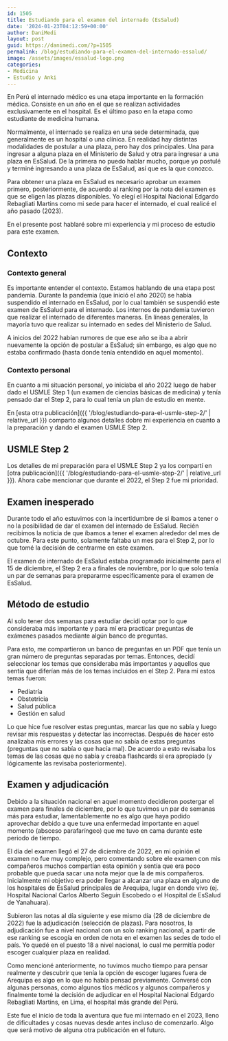 ```yaml
---
id: 1505
title: Estudiando para el examen del internado (EsSalud)
date: '2024-01-23T04:12:59+00:00'
author: DaniMedi
layout: post
guid: https://danimedi.com/?p=1505
permalink: /blog/estudiando-para-el-examen-del-internado-essalud/
image: /assets/images/essalud-logo.png
categories:
- Medicina
- Estudio y Anki
---
```


En Perú el internado médico es una etapa importante en la formación médica. Consiste en un año en el que se realizan actividades exclusivamente en el hospital. Es el último paso en la etapa como estudiante de medicina humana.

Normalmente, el internado se realiza en una sede determinada, que generalmente es un hospital o una clínica. En realidad hay distintas modalidades de postular a una plaza, pero hay dos principales. Una para ingresar a alguna plaza en el Ministerio de Salud y otra para ingresar a una plaza en EsSalud. De la primera no puedo hablar mucho, porque yo postulé y terminé ingresando a una plaza de EsSalud, así que es la que conozco.

Para obtener una plaza en EsSalud es necesario aprobar un examen primero, posteriormente, de acuerdo al ranking por la nota del examen es que se eligen las plazas disponibles. Yo elegí el Hospital Nacional Edgardo Rebagliati Martins como mi sede para hacer el internado, el cual realicé el año pasado (2023).

En el presente post hablaré sobre mi experiencia y mi proceso de estudio para este examen.

## Contexto

### Contexto general

Es importante entender el contexto. Estamos hablando de una etapa post pandemia. Durante la pandemia (que inició el año 2020) se había suspendido el internado en EsSalud, por lo cual también se suspendió este examen de EsSalud para el internado. Los internos de pandemia tuvieron que realizar el internado de diferentes maneras. En líneas generales, la mayoría tuvo que realizar su internado en sedes del Ministerio de Salud.

A inicios del 2022 habían rumores de que ese año se iba a abrir nuevamente la opción de postular a EsSalud; sin embargo, es algo que no estaba confirmado (hasta donde tenía entendido en aquel momento).

### Contexto personal

En cuanto a mi situación personal, yo iniciaba el año 2022 luego de haber dado el USMLE Step 1 (un examen de ciencias básicas de medicina) y tenía pensado dar el Step 2, para lo cual tenía un plan de estudio en mente.

En [esta otra publicación]({{ '/blog/estudiando-para-el-usmle-step-2/' | relative_url }}) comparto algunos detalles dobre mi experiencia en cuanto a la preparación y dando el examen USMLE Step 2.

## USMLE Step 2

Los detalles de mi preparación para el USMLE Step 2 ya los compartí en [otra publicación]({{ '/blog/estudiando-para-el-usmle-step-2/' | relative_url }}). Ahora cabe mencionar que durante el 2022, el Step 2 fue mi prioridad.

## Examen inesperado

Durante todo el año estuvimos con la incertidumbre de si íbamos a tener o no la posibilidad de dar el examen del internado de EsSalud. Recién recibimos la noticia de que íbamos a tener el examen alrededor del mes de octubre. Para este punto, solamente faltaba un mes para el Step 2, por lo que tomé la decisión de centrarme en este examen.

El examen de internado de EsSalud estaba programado inicialmente para el 15 de diciembre, el Step 2 era a finales de noviembre, por lo que solo tenía un par de semanas para prepararme específicamente para el examen de EsSalud.

## Método de estudio

Al solo tener dos semanas para estudiar decidí optar por lo que consideraba más importante y para mí era practicar preguntas de exámenes pasados mediante algún banco de preguntas.

Para esto, me compartieron un banco de preguntas en un PDF que tenía un gran número de preguntas separadas por temas. Entonces, decidí seleccionar los temas que consideraba más importantes y aquellos que sentía que diferían más de los temas incluidos en el Step 2. Para mí estos temas fueron:

- Pediatría
- Obstetricia
- Salud pública
- Gestión en salud

Lo que hice fue resolver estas preguntas, marcar las que no sabía y luego revisar mis respuestas y detectar las incorrectas. Después de hacer esto analizaba mis errores y las cosas que no sabía de estas preguntas (preguntas que no sabía o que hacía mal). De acuerdo a esto revisaba los temas de las cosas que no sabía y creaba flashcards si era apropiado (y lógicamente las revisaba posteriormente).

## Examen y adjudicación

Debido a la situación nacional en aquel momento decidieron postergar el examen para finales de diciembre, por lo que tuvimos un par de semanas más para estudiar, lamentablemente no es algo que haya podido aprovechar debido a que tuve una enfermedad importante en aquel momento (absceso parafaríngeo) que me tuvo en cama durante este periodo de tiempo.

El día del examen llegó el 27 de diciembre de 2022, en mi opinión el examen no fue muy complejo, pero comentando sobre ele examen con mis compañeros muchos compartían esta opinión y sentía que era poco probable que pueda sacar una nota mejor que la de mis compañeros. Inicialmente mi objetivo era poder llegar a alcanzar una plaza en alguno de los hospitales de EsSalud principales de Arequipa, lugar en donde vivo (ej. Hospital Nacional Carlos Alberto Seguín Escobedo o el Hospital de EsSalud de Yanahuara).

Subieron las notas al día siguiente y ese mismo día (28 de diciembre de 2022) fue la adjudicación (selección de plazas). Para nosotros, la adjudicación fue a nivel nacional con un solo ranking nacional, a partir de ese ranking se escogía en orden de nota en el examen las sedes de todo el país. Yo quedé en el puesto 18 a nivel nacional, lo cual me permitía poder escoger cualquier plaza en realidad.

Como mencioné anteriormente, no tuvimos mucho tiempo para pensar realmente y descubrir que tenía la opción de escoger lugares fuera de Arequipa es algo en lo que no había pensad previamente. Conversé con algunas personas, como algunos tíos médicos y algunos compañeros y finalmente tomé la decisión de adjudicar en el Hospital Nacional Edgardo Rebagliati Martins, en Lima, el hospital más grande del Perú.

Este fue el inicio de toda la aventura que fue mi internado en el 2023, lleno de dificultades y cosas nuevas desde antes incluso de comenzarlo. Algo que será motivo de alguna otra publicación en el futuro.